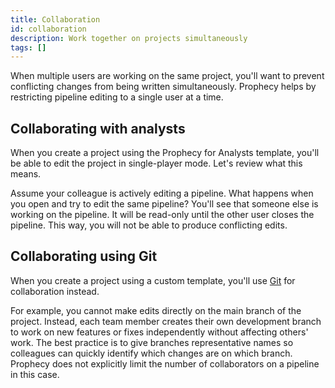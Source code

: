 ```yaml
---
title: Collaboration
id: collaboration
description: Work together on projects simultaneously
tags: []
---
```


When multiple users are working on the same project, you'll want to prevent conflicting changes from being written simultaneously. Prophecy helps by restricting pipeline editing to a single user at a time.

## Collaborating with analysts

When you create a project using the Prophecy for Analysts template, you'll be able to edit the project in single-player mode. Let's review what this means.

Assume your colleague is actively editing a pipeline. What happens when you open and try to edit the same pipeline? You'll see that someone else is working on the pipeline. It will be read-only until the other user closes the pipeline. This way, you will not be able to produce conflicting edits.

## Collaborating using Git

When you create a project using a custom template, you'll use [Git](docs/ci-cd/git/git.md) for collaboration instead.

For example, you cannot make edits directly on the main branch of the project. Instead, each team member creates their own development branch to work on new features or fixes independently without affecting others' work. The best practice is to give branches representative names so colleagues can quickly identify which changes are on which branch. Prophecy does not explicitly limit the number of collaborators on a pipeline in this case.

